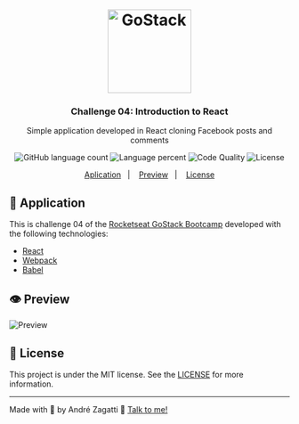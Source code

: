 <h1 align="center">
    <img alt="GoStack" src="https://res.cloudinary.com/zagatti/image/upload/v1583287835/readme/logo-gostack_u0ur8n.png" width="150px" />
</h1>

<h3 align="center">
  Challenge 04: Introduction to React
</h3>

<p align="center">Simple application developed in React cloning Facebook posts and comments</blockquote>

<p align="center">
  <img alt="GitHub language count" src="https://img.shields.io/github/languages/count/azagatti/challenge04-gostack10?color=%23FFD300&style=plastic">
  
<img alt="Language percent" src="https://img.shields.io/github/languages/top/azagatti/challenge04-gostack10?color=FFD300&style=plastic">

  <img alt="Code Quality" src="https://img.shields.io/codacy/grade/8ad75adf65704c3e9cfec172b18a0663?style=plastic">

  <img alt="License" src="https://img.shields.io/github/license/AZagatti/challenge04-gostack10?style=plastic">
</p>

<p align="center">
  <a href="#rocket-application">Aplication</a>&nbsp;&nbsp;&nbsp;|&nbsp;&nbsp;&nbsp;
  <a href="#-preview">Preview</a>&nbsp;&nbsp;&nbsp;|&nbsp;&nbsp;&nbsp;
  <a href="#-license">License</a>
</p>

## :rocket: Application

This is challenge 04 of the [Rocketseat GoStack Bootcamp](https://rocketseat.com.br/bootcamp) developed with the following technologies:

- [React](https://reactjs.org/)
- [Webpack](https://webpack.js.org/)
- [Babel](https://babeljs.io/)

## 👁 Preview

<img src="https://res.cloudinary.com/zagatti/image/upload/v1583290206/general/Screenshot_20200303_225709_xjlxc0.png" alt="Preview" />

## 📝 License

This project is under the MIT license. See the [LICENSE](LICENSE.md) for more information.

---

Made with 💟 by André Zagatti 👋 [Talk to me!](https://www.linkedin.com/in/andr%C3%A9-luis-zagatti-adorna/)
